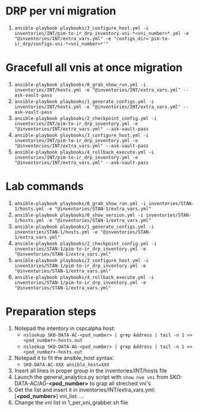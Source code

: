 # DRP per vni migration
1. `ansible-playbook playbooks/3_configure_host.yml -i inventories/INT/pim-to-ir_drp_inventory-vni-*<vni_number>*.yml -e "@inventories/INT/extra_vars.yml" -e "configs_dir='pim-to-ir_drp/configs-vni-*<vni_number>*'"`

# Gracefull all vnis at once migration
1. `ansible-playbook playbooks/0_grab_show_run.yml -i inventories/INT/hosts.yml -e "@inventories/INT/extra_vars.yml" --ask-vault-pass`
1. `ansible-playbook playbooks/1_generate_configs.yml -i inventories/INT/hosts.yml -e "@inventories/INT/extra_vars.yml" --ask-vault-pass`
1. `ansible-playbook playbooks/2_checkpoint_config.yml -i inventories/INT/pim-to-ir_drp_inventory.yml -e "@inventories/INT/extra_vars.yml" --ask-vault-pass`
1. `ansible-playbook playbooks/3_configure_host.yml -i inventories/INT/pim-to-ir_drp_inventory.yml -e "@inventories/INT/extra_vars.yml" --ask-vault-pass`
1. `ansible-playbook playbooks/4_rollback_execute.yml -i inventories/INT/pim-to-ir_drp_inventory.yml -e "@inventories/INT/extra_vars.yml" --ask-vault-pass`

# Lab commands
1. `ansible-playbook playbooks/0_grab_show_run.yml -i inventories/STAN-1/hosts.yml -e "@inventories/STAN-1/extra_vars.yml"`
1. `ansible-playbook playbooks/0_show_version.yml -i inventories/STAN-1/hosts.yml -e "@inventories/STAN-1/extra_vars.yml"`
1. `ansible-playbook playbooks/1_generate_configs.yml -i inventories/STAN-1/hosts.yml -e "@inventories/STAN-1/extra_vars.yml"`
1. `ansible-playbook playbooks/2_checkpoint_config.yml -i inventories/STAN-1/pim-to-ir_drp_inventory.yml -e "@inventories/STAN-1/extra_vars.yml"`
1. `ansible-playbook playbooks/3_configure_host.yml -i inventories/STAN-1/pim-to-ir_drp_inventory.yml -e "@inventories/STAN-1/extra_vars.yml"`
1. `ansible-playbook playbooks/4_rollback_execute.yml -i inventories/STAN-1/pim-to-ir_drp_inventory.yml -e "@inventories/STAN-1/extra_vars.yml"`

# Preparation steps 
1. Notepad the intentory in cspcalpha host:
	* `nslookup SKO-DATA-AC-<pod_number> | grep Address | tail -n 1 >> <pod_number>-hosts.out`
	* `nslookup SKO-DATA-AG-<pod_number> | grep Address | tail -n 1 >> <pod_number>-hosts.out`
1. Notepad it to fit the ansible_host syntax:
	* `SKO-DATA-AC-XXX ansible_host=XXX`
1. Insert all lines in proper group in the inventories/INT/hosts file
1. Launch the general_analytics.py script with `show nve vni` from SKO-DATA-AC/AG-**<pod_number>** to grap all streched vni's
1. Get the list and insert it in inventories/INT/extra_vars.yml:
[**<pod_number>**]
vni_list:
...
1. Change the vni list in 1_per_vni_grabber.sh file 


